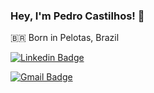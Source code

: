 ### Hey, I'm Pedro Castilhos! :metal:

🇧🇷 Born in Pelotas, Brazil 

[![Linkedin Badge](https://img.shields.io/badge/-Pedro%20Castilhos-0A66C2?style=flat-square&logo=Linkedin&logoColor=white&link=https://www.linkedin.com/in/pedro-c-862277125/)](https://www.linkedin.com/in/pedro-c-862277125/) 

[![Gmail Badge](https://img.shields.io/badge/-pedrocastilhosdev@gmail.com-AD1F1C?style=flat-square&logo=Gmail&logoColor=white&link=pedrocastilhosdev@gmail.com)](pedrocastilhosdev@gmail.com)
